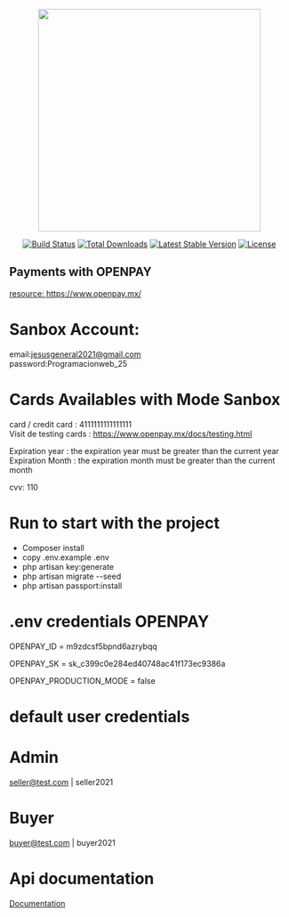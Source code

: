 <p align="center"><a href="https://laravel.com" target="_blank"><img src="https://raw.githubusercontent.com/laravel/art/master/logo-lockup/5%20SVG/2%20CMYK/1%20Full%20Color/laravel-logolockup-cmyk-red.svg" width="400"></a></p>

<p align="center">
<a href="https://travis-ci.org/laravel/framework"><img src="https://travis-ci.org/laravel/framework.svg" alt="Build Status"></a>
<a href="https://packagist.org/packages/laravel/framework"><img src="https://img.shields.io/packagist/dt/laravel/framework" alt="Total Downloads"></a>
<a href="https://packagist.org/packages/laravel/framework"><img src="https://img.shields.io/packagist/v/laravel/framework" alt="Latest Stable Version"></a>
<a href="https://packagist.org/packages/laravel/framework"><img src="https://img.shields.io/packagist/l/laravel/framework" alt="License"></a>
</p>

## Payments with OPENPAY

<a href="https://www.openpay.mx/">resource: https://www.openpay.mx/</a>

# Sanbox Account:

email:jesusgeneral2021@gmail.com <br>
password:Programacionweb_25

# Cards Availables with Mode Sanbox

card / credit card : 4111111111111111 <br>
Visit de testing cards : <a href="https://www.openpay.mx/docs/testing.html">https://www.openpay.mx/docs/testing.html</a>

Expiration year : the expiration year must be greater than the current year <br>
Expiration Month : the expiration month must be greater than the current month

cvv: 110

# Run to start with the project

- Composer install
- copy .env.example .env
- php artisan key:generate
- php artisan migrate --seed
- php artisan passport:install

# .env credentials OPENPAY

OPENPAY_ID = m9zdcsf5bpnd6azrybqq

OPENPAY_SK = sk_c399c0e284ed40748ac41f173ec9386a

OPENPAY_PRODUCTION_MODE =  false

# default user credentials

# Admin
seller@test.com | seller2021

# Buyer
buyer@test.com | buyer2021

# Api documentation
<a href="https://documenter.getpostman.com/view/4791942/TzRXARwK">
    Documentation
</a>
